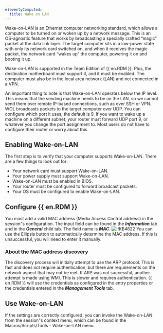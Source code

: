 ```yaml
---
eleventyComputed:
  title: Wake on LAN
---
```

Wake-on-LAN is an Ethernet computer networking standard, which allows a computer to be turned on or woken up by a network message. This is an OS-agnostic feature that works by broadcasting a specially crafted “magic” packet at the data link layer. The target computer sits in a low-power state with only its network card switched on, and when it receives the magic packet, the network card “wakes up” the computer, powering it on and booting it up.

Wake-on-LAN is supported in the Team Edition of {{ en.RDM }}. Plus, the destination motherboard must support it, and it must be enabled. The computer must also be in the local area network (LAN) and not connected in a VPN.

An important thing to note is that Wake-on-LAN operates below the IP level. This means that the sending machine needs to be on the LAN, so we cannot send them over remote IP-based connections, such as over SSH or VPN. WOL broadcasts packets to the target computer over UDP. You can configure which port it uses, the default is 9. If you want to wake up a machine on a different subnet, your router must forward UDP port 9, or whatever you change the port assignment to. Most users do not have to configure their router or worry about this.
## Enabling Wake-on-LAN
The first step is to verify that your computer supports Wake-on-LAN. There are a few things to look out for:

* Your network card must support Wake-on-LAN.
* Your power supply must support Wake-on-LAN.
* Wake-on-LAN must be enabled in BIOS.
* Your router must be configured to forward broadcast packets.
* Your OS must be configured to enable Wake-on-LAN.
## Configure {{ en.RDM }}
You must add a valid MAC address (Media Access Control address) in the session"s configuration. The input field can be found in the ***Information*** tab and in the ***General*** child tab. The field name is ***MAC***.
![!!KB4622](https://cdnweb.devolutions.net/docs/docs_en_kb_KB4622.png)
You can use the Ellipsis button to automatically determine the MAC address. If this is unsuccessful, you will need to enter it manually.
### About the MAC address discovery
The discovery process will initially attempt to use the ARP protocol. This is fast and does not require authentication, but there are requirements on the network aspect that may not be met. If ARP was not successful, another attempt is made using WMI. This is slower and requires authentication. {{ en.RDM }} will use the credentials as configured in the entry properties or the credentials entered in the ***Management Tools*** tab.
## Use Wake-on-LAN
If the settings are correctly configured, you can invoke the Wake-on-LAN from the session"s context menu, which can be found in the Macros/Scripts/Tools - Wake-on-LAN menu.
